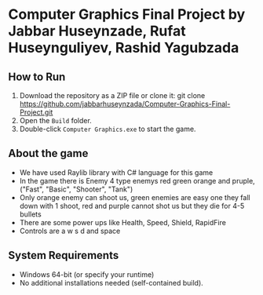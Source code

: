 # Computer Graphics Final Project by Jabbar Huseynzade, Rufat Huseynguliyev, Rashid Yagubzada

## How to Run
1. Download the repository as a ZIP file or clone it:
	git clone https://github.com/jabbarhuseynzada/Computer-Graphics-Final-Project.git
2. Open the `Build` folder.
3. Double-click `Computer Graphics.exe` to start the game.

## About the game
- We have used Raylib library with C# language for this game
- In the game there is Enemy 4 type enemys red green orange and pruple, ("Fast", "Basic", "Shooter", "Tank")
- Only orange enemy can shoot us, green enemies are easy one they fall down with 1 shoot, red and purple cannot shot us but they die for 4-5 bullets
- There are some power ups like Health, Speed, Shield, RapidFire
- Controls are a w s d and space

## System Requirements
- Windows 64-bit (or specify your runtime)
- No additional installations needed (self-contained build).
